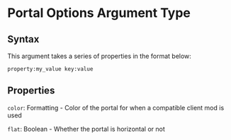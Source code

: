 # Portal Options Argument Type

## Syntax

This argument takes a series of properties in the format below:

`property:my_value key:value`

## Properties

`color`: Formatting - Color of the portal for when a compatible client mod is used

`flat`: Boolean - Whether the portal is horizontal or not